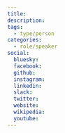 ```yaml
---
title: 
description: 
tags:
  - type/person
categories:
  - role/speaker
social:
  bluesky: 
  facebook: 
  github: 
  instagram: 
  linkedin: 
  slack: 
  twitter: 
  website: 
  wikipedia: 
  youtube:
---
```


